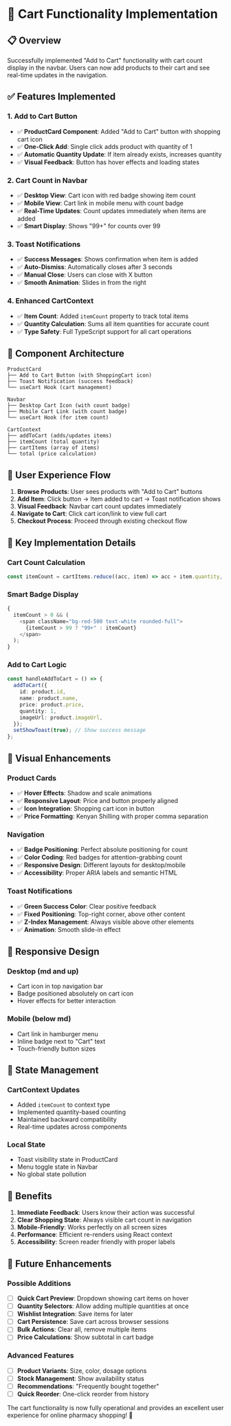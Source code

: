# 🛒 Cart Functionality Implementation

## 📋 Overview

Successfully implemented "Add to Cart" functionality with cart count display in the navbar. Users can now add products to their cart and see real-time updates in the navigation.

## ✅ Features Implemented

### **1. Add to Cart Button**

- ✅ **ProductCard Component**: Added "Add to Cart" button with shopping cart icon
- ✅ **One-Click Add**: Single click adds product with quantity of 1
- ✅ **Automatic Quantity Update**: If item already exists, increases quantity
- ✅ **Visual Feedback**: Button has hover effects and loading states

### **2. Cart Count in Navbar**

- ✅ **Desktop View**: Cart icon with red badge showing item count
- ✅ **Mobile View**: Cart link in mobile menu with count badge
- ✅ **Real-Time Updates**: Count updates immediately when items are added
- ✅ **Smart Display**: Shows "99+" for counts over 99

### **3. Toast Notifications**

- ✅ **Success Messages**: Shows confirmation when item is added
- ✅ **Auto-Dismiss**: Automatically closes after 3 seconds
- ✅ **Manual Close**: Users can close with X button
- ✅ **Smooth Animation**: Slides in from the right

### **4. Enhanced CartContext**

- ✅ **Item Count**: Added `itemCount` property to track total items
- ✅ **Quantity Calculation**: Sums all item quantities for accurate count
- ✅ **Type Safety**: Full TypeScript support for all cart operations

## 🧩 Component Architecture

```
ProductCard
├── Add to Cart Button (with ShoppingCart icon)
├── Toast Notification (success feedback)
└── useCart Hook (cart management)

Navbar
├── Desktop Cart Icon (with count badge)
├── Mobile Cart Link (with count badge)
└── useCart Hook (for item count)

CartContext
├── addToCart (adds/updates items)
├── itemCount (total quantity)
├── cartItems (array of items)
└── total (price calculation)
```

## 🎯 User Experience Flow

1. **Browse Products**: User sees products with "Add to Cart" buttons
2. **Add Item**: Click button → Item added to cart → Toast notification shows
3. **Visual Feedback**: Navbar cart count updates immediately
4. **Navigate to Cart**: Click cart icon/link to view full cart
5. **Checkout Process**: Proceed through existing checkout flow

## 🔧 Key Implementation Details

### **Cart Count Calculation**

```typescript
const itemCount = cartItems.reduce((acc, item) => acc + item.quantity, 0);
```

### **Smart Badge Display**

```typescript
{
  itemCount > 0 && (
    <span className="bg-red-500 text-white rounded-full">
      {itemCount > 99 ? "99+" : itemCount}
    </span>
  );
}
```

### **Add to Cart Logic**

```typescript
const handleAddToCart = () => {
  addToCart({
    id: product.id,
    name: product.name,
    price: product.price,
    quantity: 1,
    imageUrl: product.imageUrl,
  });
  setShowToast(true); // Show success message
};
```

## 🎨 Visual Enhancements

### **Product Cards**

- ✅ **Hover Effects**: Shadow and scale animations
- ✅ **Responsive Layout**: Price and button properly aligned
- ✅ **Icon Integration**: Shopping cart icon in button
- ✅ **Price Formatting**: Kenyan Shilling with proper comma separation

### **Navigation**

- ✅ **Badge Positioning**: Perfect absolute positioning for count
- ✅ **Color Coding**: Red badges for attention-grabbing count
- ✅ **Responsive Design**: Different layouts for desktop/mobile
- ✅ **Accessibility**: Proper ARIA labels and semantic HTML

### **Toast Notifications**

- ✅ **Green Success Color**: Clear positive feedback
- ✅ **Fixed Positioning**: Top-right corner, above other content
- ✅ **Z-Index Management**: Always visible above other elements
- ✅ **Animation**: Smooth slide-in effect

## 📱 Responsive Design

### **Desktop (md and up)**

- Cart icon in top navigation bar
- Badge positioned absolutely on cart icon
- Hover effects for better interaction

### **Mobile (below md)**

- Cart link in hamburger menu
- Inline badge next to "Cart" text
- Touch-friendly button sizes

## 🔄 State Management

### **CartContext Updates**

- Added `itemCount` to context type
- Implemented quantity-based counting
- Maintained backward compatibility
- Real-time updates across components

### **Local State**

- Toast visibility state in ProductCard
- Menu toggle state in Navbar
- No global state pollution

## 🎉 Benefits

1. **Immediate Feedback**: Users know their action was successful
2. **Clear Shopping State**: Always visible cart count in navigation
3. **Mobile-Friendly**: Works perfectly on all screen sizes
4. **Performance**: Efficient re-renders using React context
5. **Accessibility**: Screen reader friendly with proper labels

## 🚀 Future Enhancements

### **Possible Additions**

- [ ] **Quick Cart Preview**: Dropdown showing cart items on hover
- [ ] **Quantity Selectors**: Allow adding multiple quantities at once
- [ ] **Wishlist Integration**: Save items for later
- [ ] **Cart Persistence**: Save cart across browser sessions
- [ ] **Bulk Actions**: Clear all, remove multiple items
- [ ] **Price Calculations**: Show subtotal in cart badge

### **Advanced Features**

- [ ] **Product Variants**: Size, color, dosage options
- [ ] **Stock Management**: Show availability status
- [ ] **Recommendations**: "Frequently bought together"
- [ ] **Quick Reorder**: One-click reorder from history

The cart functionality is now fully operational and provides an excellent user experience for online pharmacy shopping! 🎯
